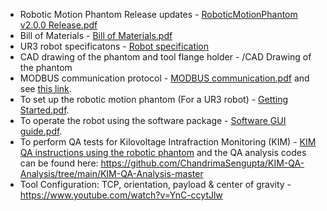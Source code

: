 * Robotic Motion Phantom Release updates                                 -   [RoboticMotionPhantom v2.0.0 Release.pdf](https://github.com/Image-X-Institute/6-DoF-Robotic-Motion-Phantom/blob/main/Documentation/6DoF/RoboticMotionPhantom%20v2.0.0%20Release.pdf)
* Bill of Materials                                                      -   [Bill of Materials.pdf](https://github.com/ACRF-Image-X-Institute/6-DoF-Robotic-Motion-Phantom/blob/main/Documentation/Bill%20of%20materials.pdf)
* UR3 robot specificatons                                                -   [Robot specification](https://www.universal-robots.com/products/ur3-robot/) 
* CAD drawing of the phantom and tool flange holder                      -   /CAD Drawing of the phantom
* MODBUS communication protocol                                          -   [MODBUS communication.pdf]([https://github.com/ACRF-Image-X-Institute/6-DoF-Robotic-Motion-Phantom/blob/main/Documentation/MODBUS%20communication.pdf](https://github.com/Image-X-Institute/6-DoF-Robotic-Motion-Phantom/blob/main/Documentation/6DoF/MODBUS%20communication.pdf)) and see [this link](https://www.universal-robots.com/articles/ur/modbus-server/).
* To set up the robotic motion phantom (For a UR3 robot)                 -   [Getting Started.pdf](https://github.com/ACRF-Image-X-Institute/6-DoF-Robotic-Motion-Phantom/blob/main/Documentation/Getting%20Started.docx). 
* To operate the robot using the software package                        -   [Software GUI guide.pdf](https://github.com/ACRF-Image-X-Institute/6-DoF-Robotic-Motion-Phantom/blob/main/Documentation/Software%20GUI%20Guide.pdf). 
* To perform QA tests for Kilovoltage Intrafraction Monitoring (KIM)     -   [KIM QA instructions using the robotic phantom]([https://github.com/ACRF-Image-X-Institute/6-DoF-Robotic-Motion-Phantom/blob/main/Documentation/KIM%20QA%20Instructions.pdf](https://github.com/Image-X-Institute/6-DoF-Robotic-Motion-Phantom/blob/main/Documentation/6DoF/KIM%20QA%20Instructions.pdf)) and the QA analysis codes can be found here: https://github.com/ChandrimaSengupta/KIM-QA-Analysis/tree/main/KIM-QA-Analysis-master
* Tool Configuration: TCP, orientation, payload & center of gravity      -    https://www.youtube.com/watch?v=YnC-ccytJlw
